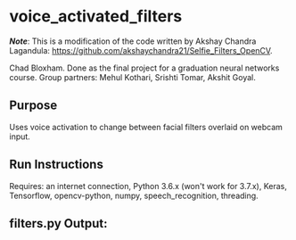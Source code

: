 # voice_activated_filters
***Note***: This is a modification of the code written by Akshay Chandra Lagandula: https://github.com/akshaychandra21/Selfie_Filters_OpenCV. 

Chad Bloxham. Done as the final project for a graduation neural networks course. 
Group partners: Mehul Kothari, Srishti Tomar, Akshit Goyal.

## Purpose
Uses voice activation to change between facial filters overlaid on webcam input.

## Run Instructions
Requires: an internet connection, Python 3.6.x (won't work for 3.7.x), Keras, Tensorflow, opencv-python, numpy, speech_recognition, threading.

## filters.py Output:

<a href="https://imgflip.com/gif/38c6ly"><img src="https://i.imgflip.com/38c6ly.gif" title=""/></a>
